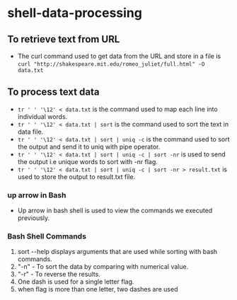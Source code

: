 # shell-data-processing

## To retrieve text from URL
* The curl command used to get data from the URL and store in a file is ```curl "http://shakespeare.mit.edu/romeo_juliet/full.html" -O data.txt```

## To process text data
* ```tr ' ' '\12' < data.txt``` is the command used to map each line into individual words.
* ```tr ' ' '\12' < data.txt | sort``` is the command used to sort the text in data file.
* ```tr ' ' '\12' < data.txt | sort | uniq -c``` is the command used to sort the output and send it to uniq with pipe operator.
* ```tr ' ' '\12' < data.txt | sort | uniq -c | sort -nr``` is used to send the output i.e unique words to sort with -nr flag. 
* ```tr ' ' '\12' < data.txt | sort | uniq -c | sort -nr > result.txt``` is used to store the output to result.txt file. 

### up arrow in Bash
* Up arrow in bash shell is used to view the commands we executed previously. 

### Bash Shell Commands
1. sort --help displays arguments that are used while sorting with bash commands. 
1. "-n" - To sort the data by comparing with numerical value. 
1. "-r" - To reverse the results. 
1. One dash is used for a single letter flag. 
1. when flag is more than one letter, two dashes are used

